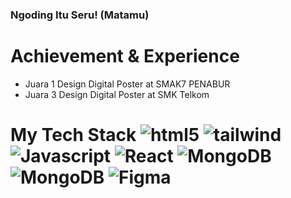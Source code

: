 ### Ngoding Itu Seru! (Matamu)
# Achievement & Experience
- Juara 1 Design Digital Poster at SMAK7 PENABUR
- Juara 3 Design Digital Poster at SMK Telkom
<h1> My Tech Stack
  <img alt="html5" src="https://img.shields.io/badge/-HTML5-E34F26?style=round-square&logo=html5&logoColor=white" />
  <img alt="tailwind" src="https://img.shields.io/badge/-tailwind-blue?style=round-square&logo=tailwindcss&logoColor=white" />
  <img alt="Javascript" src="https://img.shields.io/badge/-javascript-f7df1c?style=round-square&logo=javascript&logoColor=black" />
  <img alt="React" src="https://img.shields.io/badge/-React-45b8d8?style=round-square&logo=react&logoColor=white" />
  <img alt="MongoDB" src="https://img.shields.io/badge/-MongoDBCompass-13aa52?style=round-square&logo=mongodb&logoColor=white" />
  <img alt="MongoDB" src="https://img.shields.io/badge/-C++-darkblue?style=round-square&logo=mongodb&logoColor=white" />
  <img alt="Figma" src="https://img.shields.io/badge/-figma-purple?style=round-square&logo=figma&logoColor=white" />
</h1>

  


  

  



